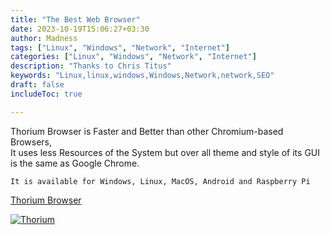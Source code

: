 ```yaml
---
title: "The Best Web Browser"
date: 2023-10-19T15:06:27+03:30
author: Madness
tags: ["Linux", "Windows", "Network", "Internet"]
categories: ["Linux", "Windows", "Network", "Internet"]
description: "Thanks to Chris Titus"
keywords: "Linux,linux,windows,Windows,Network,network,SEO"
draft: false
includeToc: true

---
```


Thorium Browser is Faster and Better than other Chromium-based Browsers,\
It uses less Resources of the System but over all theme and style of its GUI\
is the same as Google Chrome.

<!--more-->

`It is available for Windows, Linux, MacOS, Android and Raspberry Pi`

[Thorium Browser](https://thorium.rocks "Website")

[![Thorium](/images/Thorium-Browser.jpg "Thorium Browser Screenshot")](/images/Thorium-Browser.jpg)
